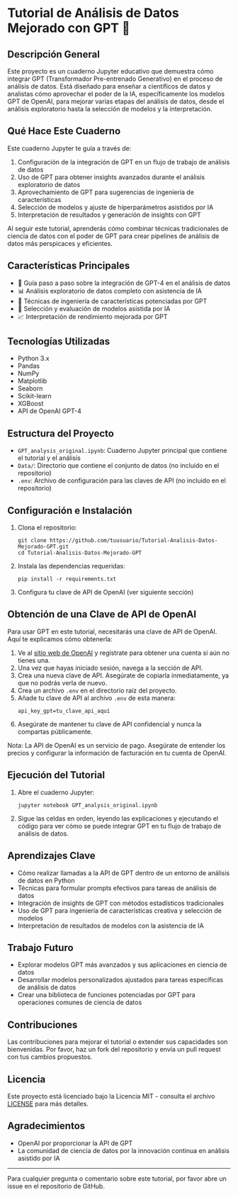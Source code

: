 # Tutorial de Análisis de Datos Mejorado con GPT 🚀

## Descripción General

Este proyecto es un cuaderno Jupyter educativo que demuestra cómo integrar GPT (Transformador Pre-entrenado Generativo) en el proceso de análisis de datos. Está diseñado para enseñar a científicos de datos y analistas cómo aprovechar el poder de la IA, específicamente los modelos GPT de OpenAI, para mejorar varias etapas del análisis de datos, desde el análisis exploratorio hasta la selección de modelos y la interpretación.

## Qué Hace Este Cuaderno

Este cuaderno Jupyter te guía a través de:

1. Configuración de la integración de GPT en un flujo de trabajo de análisis de datos
2. Uso de GPT para obtener insights avanzados durante el análisis exploratorio de datos
3. Aprovechamiento de GPT para sugerencias de ingeniería de características
4. Selección de modelos y ajuste de hiperparámetros asistidos por IA
5. Interpretación de resultados y generación de insights con GPT

Al seguir este tutorial, aprenderás cómo combinar técnicas tradicionales de ciencia de datos con el poder de GPT para crear pipelines de análisis de datos más perspicaces y eficientes.

## Características Principales

- 🤖 Guía paso a paso sobre la integración de GPT-4 en el análisis de datos
- 📊 Análisis exploratorio de datos completo con asistencia de IA
- 🔧 Técnicas de ingeniería de características potenciadas por GPT
- 🎯 Selección y evaluación de modelos asistida por IA
- 📈 Interpretación de rendimiento mejorada por GPT

## Tecnologías Utilizadas

- Python 3.x
- Pandas
- NumPy
- Matplotlib
- Seaborn
- Scikit-learn
- XGBoost
- API de OpenAI GPT-4

## Estructura del Proyecto

- `GPT_analysis_original.ipynb`: Cuaderno Jupyter principal que contiene el tutorial y el análisis
- `Data/`: Directorio que contiene el conjunto de datos (no incluido en el repositorio)
- `.env`: Archivo de configuración para las claves de API (no incluido en el repositorio)

## Configuración e Instalación

1. Clona el repositorio:
   ```
   git clone https://github.com/tuusuario/Tutorial-Analisis-Datos-Mejorado-GPT.git
   cd Tutorial-Analisis-Datos-Mejorado-GPT
   ```

2. Instala las dependencias requeridas:
   ```
   pip install -r requirements.txt
   ```

3. Configura tu clave de API de OpenAI (ver siguiente sección)

## Obtención de una Clave de API de OpenAI

Para usar GPT en este tutorial, necesitarás una clave de API de OpenAI. Aquí te explicamos cómo obtenerla:

1. Ve al [sitio web de OpenAI](https://openai.com/) y regístrate para obtener una cuenta si aún no tienes una.
2. Una vez que hayas iniciado sesión, navega a la sección de API.
3. Crea una nueva clave de API. Asegúrate de copiarla inmediatamente, ya que no podrás verla de nuevo.
4. Crea un archivo `.env` en el directorio raíz del proyecto.
5. Añade tu clave de API al archivo `.env` de esta manera:
   ```
   api_key_gpt=tu_clave_api_aquí
   ```
6. Asegúrate de mantener tu clave de API confidencial y nunca la compartas públicamente.

Nota: La API de OpenAI es un servicio de pago. Asegúrate de entender los precios y configurar la información de facturación en tu cuenta de OpenAI.

## Ejecución del Tutorial

1. Abre el cuaderno Jupyter:
   ```
   jupyter notebook GPT_analysis_original.ipynb
   ```

2. Sigue las celdas en orden, leyendo las explicaciones y ejecutando el código para ver cómo se puede integrar GPT en tu flujo de trabajo de análisis de datos.

## Aprendizajes Clave

- Cómo realizar llamadas a la API de GPT dentro de un entorno de análisis de datos en Python
- Técnicas para formular prompts efectivos para tareas de análisis de datos
- Integración de insights de GPT con métodos estadísticos tradicionales
- Uso de GPT para ingeniería de características creativa y selección de modelos
- Interpretación de resultados de modelos con la asistencia de IA

## Trabajo Futuro

- Explorar modelos GPT más avanzados y sus aplicaciones en ciencia de datos
- Desarrollar modelos personalizados ajustados para tareas específicas de análisis de datos
- Crear una biblioteca de funciones potenciadas por GPT para operaciones comunes de ciencia de datos

## Contribuciones

Las contribuciones para mejorar el tutorial o extender sus capacidades son bienvenidas. Por favor, haz un fork del repositorio y envía un pull request con tus cambios propuestos.

## Licencia

Este proyecto está licenciado bajo la Licencia MIT - consulta el archivo [LICENSE](LICENSE) para más detalles.

## Agradecimientos

- OpenAI por proporcionar la API de GPT
- La comunidad de ciencia de datos por la innovación continua en análisis asistido por IA

---

Para cualquier pregunta o comentario sobre este tutorial, por favor abre un issue en el repositorio de GitHub.
